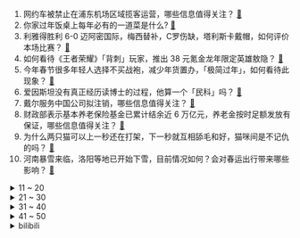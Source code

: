 1. 网约车被禁止在浦东机场区域揽客运营，哪些信息值得关注？ [:link:](https://www.zhihu.com/question/642156965)
2. 你家过年饭桌上每年必有的一道菜是什么? [:link:](https://www.zhihu.com/question/642290053)
3. 利雅得胜利 6-0 迈阿密国际，梅西替补，C罗伤缺，塔利斯卡戴帽，如何评价本场比赛？ [:link:](https://www.zhihu.com/question/642445342)
4. 如何看待《王者荣耀》「背刺」玩家，推出 38 元氪金龙年限定英雄敖隐？ [:link:](https://www.zhihu.com/question/642013279)
5. 今年春节很多年轻人选择不买战袍，减少年货置办，「极简过年」，如何看待此现象？ [:link:](https://www.zhihu.com/question/642433407)
6. 爱因斯坦没有真正经历读博士的过程，他算一个「民科」吗？ [:link:](https://www.zhihu.com/question/639889594)
7. 戴尔服务中国公司拟注销，哪些信息值得关注？ [:link:](https://www.zhihu.com/question/642154023)
8. 财政部表示基本养老保险基金已累计结余近 6 万亿元，养老金按时足额发放有保证，哪些信息值得关注？ [:link:](https://www.zhihu.com/question/642307679)
9. 为什么两只猫可以上一秒还在打架，下一秒就互相舔毛和好，猫咪间是不记仇的吗？ [:link:](https://www.zhihu.com/question/639819208)
10. 河南暴雪来临，洛阳等地已开始下雪，目前情况如何？会对春运出行带来哪些影响？ [:link:](https://www.zhihu.com/question/642184584)
<details>
<summary>11 ~ 20</summary>

11. 小说创作中剧情线和感情线怎么融合呢？如何做到在推进剧情的时候同时推进主角间的感情线？ [:link:](https://www.zhihu.com/question/642283215)
12. 贵州一村民办酒席被挂工作证人员往食物撒盐，当地通报「已致歉」，如何评价此事？ [:link:](https://www.zhihu.com/question/642297518)
13. 同事听到我用“免贵姓…”回答“您贵姓？”这个问题的时候全都笑了，是哪里出了问题？ [:link:](https://www.zhihu.com/question/521484226)
14. 美国将十多家中企列入「中国军方企业名单」，我使馆回应，哪些信息值得关注？ [:link:](https://www.zhihu.com/question/642302339)
15. 春运期间厦门部分始发列车增设「遛娃舱」，供带娃家庭使用，如何看待这一举措？以后是否可以推广？ [:link:](https://www.zhihu.com/question/642305320)
16. 俄高官称「千岛群岛属俄，日本不满意可以切腹」，莫斯科计划积极开发千岛群岛，哪些信息值得关注？ [:link:](https://www.zhihu.com/question/642311622)
17. 如何评价“祸不及家人的前提是惠不及家人”这个观点？ [:link:](https://www.zhihu.com/question/641648705)
18. 运动中的哪个瞬间让你发现，「勇敢的人先享受自由」？ [:link:](https://www.zhihu.com/question/641824446)
19. 对你来说最有意义的一枚运动奖牌是什么？ [:link:](https://www.zhihu.com/question/641157101)
20. 23-24 赛季英超利物浦 4:1 切尔西，如何评价这场比赛？ [:link:](https://www.zhihu.com/question/642267038)
</details>
<details>
<summary>21 ~ 30</summary>

21. 你的家乡有哪些绝无仅有的奇葩年货、年俗？ [:link:](https://www.zhihu.com/question/639791988)
22. 女子捐赠 400 件羽绒服被快递方告知丢失，邮政回应「当成爱心物资发了，去向不明」，如何评价此事？ [:link:](https://www.zhihu.com/question/642301288)
23. 如何评价《原神》4.4系列世界任务「沉玉祝珑」？ [:link:](https://www.zhihu.com/question/642127127)
24. 沙特伊朗等五国已正式成为金砖成员国，34 个国家提出书面申请，对金砖扩容做何展望？哪些信息值得关注？ [:link:](https://www.zhihu.com/question/642299758)
25. 中央气象台发布今年首个冰冻橙色预警，冻雨危害有多大？需要注意哪些事项？ [:link:](https://www.zhihu.com/question/642352227)
26. 二战中有没有德国以少胜多，智胜盟军的战役？ [:link:](https://www.zhihu.com/question/32193373)
27. 能推荐三部看了三遍以上的电视剧或者电影吗？ [:link:](https://www.zhihu.com/question/637665030)
28. 如何评价电视剧《大江大河之岁月如歌》大结局？ [:link:](https://www.zhihu.com/question/642238397)
29. 文笔挑战 「佛前一跪三千里，______ 」下一句怎么接？ [:link:](https://www.zhihu.com/question/642192961)
30. 如何看待「双非青椒」刘小春「众筹」电镜、创办「务实研究院」的新型科研模式？ [:link:](https://www.zhihu.com/question/642307184)
</details>
<details>
<summary>31 ~ 40</summary>

31. 23-24 赛季 NBA快船 125:109 奇才，如何评价这场比赛？ [:link:](https://www.zhihu.com/question/642287890)
32. 有哪些菜中带有「龙」字，并且很适合在年夜饭餐桌上出现？ [:link:](https://www.zhihu.com/question/639791633)
33. 春节做点什么可以和孩子一起找到小时候过年的感觉？ [:link:](https://www.zhihu.com/question/637948601)
34. 英国考虑正式承认巴勒斯坦国，「以色列过去 30 年是失败的」，透露出哪些信息？将对国际局势有哪些影响？ [:link:](https://www.zhihu.com/question/642120065)
35. 麦迪的天赋算顶级么？ [:link:](https://www.zhihu.com/question/436251292)
36. 《甄嬛传》里，太后费尽心思提拔家族，为什么她两个侄女都失败了？ [:link:](https://www.zhihu.com/question/520325262)
37. 如果用打游戏的心态来上班，会是什么样子的？ [:link:](https://www.zhihu.com/question/641217536)
38. 河南省进入本轮降雪最强时段，全省超八成高速收费站处于关闭状态，你那里的雪有多大？春节出行要注意什么？ [:link:](https://www.zhihu.com/question/642465682)
39. 为什么南北方小年差一天？你们那边小年有什么习俗？ [:link:](https://www.zhihu.com/question/642460889)
40. 全国多地因降雪大雾关闭千余个收费站，将给春运出行带来哪些影响？有哪些应对办法？ [:link:](https://www.zhihu.com/question/642291038)
</details>
<details>
<summary>41 ~ 50</summary>

41. 高盛预计美国降息时点从三月推迟至五月，机构预测 2024 年人民币汇率迈向 7.2，这意味着什么？ [:link:](https://www.zhihu.com/question/642345444)
42. Apple Vision Pro 首批评测内容解禁，有哪些新的细节值得关注？ [:link:](https://www.zhihu.com/question/642122812)
43. 中国尿毒症透析患者已超过 100 万，可能造成尿毒症的恶习有哪些？出现哪些征兆需要提高警惕？ [:link:](https://www.zhihu.com/question/642310635)
44. 突然不知道如何适应市场的网文老作者应该怎么办？ [:link:](https://www.zhihu.com/question/364820503)
45. 广东为什么会有回南天? [:link:](https://www.zhihu.com/question/642123930)
46. 现在普通人的消费选择发生了怎样的变化？ [:link:](https://www.zhihu.com/question/642217985)
47. 加塞砸引擎盖的奔驰车内监控曝光，事发前与奇瑞交替并入同一车道，被奔驰车主砸车女子回应，如何看待此事？ [:link:](https://www.zhihu.com/question/642441390)
48. 处于「极度不想上班」的状态，大家都是怎么调节的? [:link:](https://www.zhihu.com/question/641959417)
49. 你是否认同熬夜的一种原因是「白天拥有我们，而我们拥有晚上」？ [:link:](https://www.zhihu.com/question/641217528)
50. 有没有一道年菜，让你有种回到了小时候过年的感觉？ [:link:](https://www.zhihu.com/question/639792018)
</details><details>
<summary>bilibili</summary>

</details>
